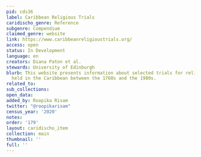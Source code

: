 ```yaml
---
pid: cds36
label: Caribbean Religious Trials
caridischo_genre: Reference
subgenre: Compendium
claimed_genre: website
link: https://www.caribbeanreligioustrials.org/
access: open
status: In Development
language: en
creators: Diana Paton et al.
stewards: University of Edinburgh
blurb: This website presents information about selected trials for religious crimes
  held in the Caribbean between the 1760s and the 1980s.
related_to:
sub_collections:
open_data:
added_by: Roopika Risam
twitter: "@roopikarisam"
census_year: '2020'
notes:
order: '179'
layout: caridischo_item
collection: main
thumbnail: ''
full: ''
---
```

